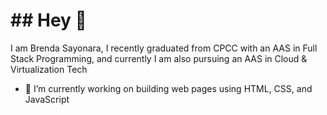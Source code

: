 <h1>## Hey 👋</h1>

I am Brenda Sayonara, I recently graduated from CPCC with an AAS in Full Stack Programming, and currently I am also pursuing an AAS in Cloud & Virtualization Tech
- 🔭 I’m currently working on building web pages using HTML, CSS, and JavaScript 



<!--
**bsouzao0/bsouzao0** is a ✨ _special_ ✨ repository because its `README.md` (this file) appears on your GitHub profile.

Here are some ideas to get you started:

- 🔭 I’m currently working on ...
- 🌱 I’m currently learning ...
- 👯 I’m looking to collaborate on ...
- 🤔 I’m looking for help with ...
- 💬 Ask me about ...
- 📫 How to reach me: ...
- 😄 Pronouns: ...
- ⚡ Fun fact: ...
-->
